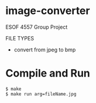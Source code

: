 # image-converter

ESOF 4557 Group Project


FILE TYPES

- convert from jpeg to bmp

# Compile and Run

    $ make
    $ make run arg=fileName.jpg
